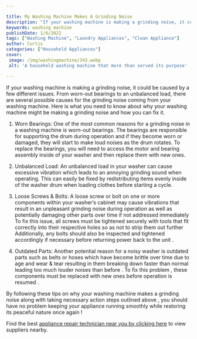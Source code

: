 ```yaml
---

title: My Washing Machine Makes A Grinding Noise
description: "If your washing machine is making a grinding noise, it could be caused by a few different issues. From worn-out bearings to an unb...you wont regret reading on"
keywords: washing machine
publishDate: 1/6/2022
tags: ["Washing Machine", "Laundry Appliances", "Clean Appliance"]
author: Curtis
categories: ["Household Appliances"]
cover: 
 image: /img/washingmachine/343.webp
 alt: 'A household washing machine that more than served its purpose'

---
```


If your washing machine is making a grinding noise, it could be caused by a few different issues. From worn-out bearings to an unbalanced load, there are several possible causes for the grinding noise coming from your washing machine. Here is what you need to know about why your washing machine might be making a grinding noise and how you can fix it.

1. Worn Bearings: One of the most common reasons for a grinding noise in a washing machine is worn-out bearings. The bearings are responsible for supporting the drum during operation and if they become worn or damaged, they will start to make loud noises as the drum rotates. To replace the bearings, you will need to access the motor and bearing assembly inside of your washer and then replace them with new ones.

2. Unbalanced Load: An unbalanced load in your washer can cause excessive vibration which leads to an annoying grinding sound when operating. This can easily be fixed by redistributing items evenly inside of the washer drum when loading clothes before starting a cycle. 

3. Loose Screws & Bolts: A loose screw or bolt on one or more components within your washer’s cabinet may cause vibrations that result in an unpleasant grinding noise during operation as well as potentially damaging other parts over time if not addressed immediately To fix this issue, all screws must be tightened securely with tools that fit correctly into their respective holes so as not to strip them out further Additionally, any bolts should also be inspected and tightened accordingly if necessary before returning power back to the unit . 

4. Outdated Parts: Another potential reason for a noisy washer is outdated parts such as belts or hoses which have become brittle over time due to age and wear & tear resulting in them breaking down faster than normal leading too much louder noises than before . To fix this problem , these components must be replaced with new ones before operation is resumed . 

 By following these tips on why your washing machine makes a grinding noise along with taking necessary action steps outlined above , you should have no problem keeping your appliance running smoothly while restoring its peaceful nature once again !

 Find the best <a href="/pages/appliance-repair-technicians/">appliance repair technician near you by clicking here</a> to view suppliers nearby.
